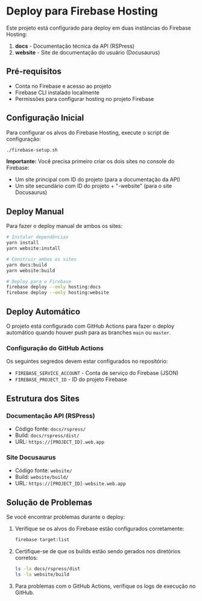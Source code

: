 # Deploy para Firebase Hosting

Este projeto está configurado para deploy em duas instâncias do Firebase Hosting:

1. **docs** - Documentação técnica da API (RSPress)
2. **website** - Site de documentação do usuário (Docusaurus)

## Pré-requisitos

- Conta no Firebase e acesso ao projeto
- Firebase CLI instalado localmente
- Permissões para configurar hosting no projeto Firebase

## Configuração Inicial

Para configurar os alvos do Firebase Hosting, execute o script de configuração:

```bash
./firebase-setup.sh
```

**Importante:** Você precisa primeiro criar os dois sites no console do Firebase:
- Um site principal com ID do projeto (para a documentação da API)
- Um site secundário com ID do projeto + "-website" (para o site Docusaurus)

## Deploy Manual

Para fazer o deploy manual de ambos os sites:

```bash
# Instalar dependências
yarn install
yarn website:install

# Construir ambos os sites
yarn docs:build
yarn website:build

# Deploy para o Firebase
firebase deploy --only hosting:docs
firebase deploy --only hosting:website
```

## Deploy Automático

O projeto está configurado com GitHub Actions para fazer o deploy automático quando houver push para as branches `main` ou `master`.

### Configuração do GitHub Actions

Os seguintes segredos devem estar configurados no repositório:

- `FIREBASE_SERVICE_ACCOUNT` - Conta de serviço do Firebase (JSON)
- `FIREBASE_PROJECT_ID` - ID do projeto Firebase

## Estrutura dos Sites

### Documentação API (RSPress)
- Código fonte: `docs/rspress/`
- Build: `docs/rspress/dist/`
- URL: `https://[PROJECT_ID].web.app`

### Site Docusaurus
- Código fonte: `website/`
- Build: `website/build/`
- URL: `https://[PROJECT_ID]-website.web.app`

## Solução de Problemas

Se você encontrar problemas durante o deploy:

1. Verifique se os alvos do Firebase estão configurados corretamente:
   ```bash
   firebase target:list
   ```

2. Certifique-se de que os builds estão sendo gerados nos diretórios corretos:
   ```bash
   ls -la docs/rspress/dist
   ls -la website/build
   ```

3. Para problemas com o GitHub Actions, verifique os logs de execução no GitHub. 